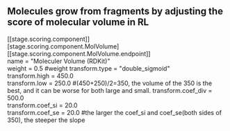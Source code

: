 ## Molecules grow from fragments by adjusting the score of molecular volume in RL
  
[[stage.scoring.component]]  
[stage.scoring.component.MolVolume]  
[[stage.scoring.component.MolVolume.endpoint]]  
name = "Moleculer Volume (RDKit)"  
weight = 0.5  #weight
transform.type = "double_sigmoid"  
transform.high = 450.0  
transform.low = 250.0  #(450+250)/2=350, the volume of the 350 is the best, and it can be worse for both large and small.
transform.coef_div = 500.0  
transform.coef_si = 20.0  
transform.coef_se = 20.0  #the larger the coef_si and coef_se(both sides of 350), the steeper the slope

